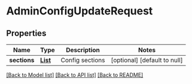 # AdminConfigUpdateRequest
## Properties

Name | Type | Description | Notes
------------ | ------------- | ------------- | -------------
**sections** | [**List**](ConfigSection.md) | Config sections | [optional] [default to null]

[[Back to Model list]](../README.md#documentation-for-models) [[Back to API list]](../README.md#documentation-for-api-endpoints) [[Back to README]](../README.md)

